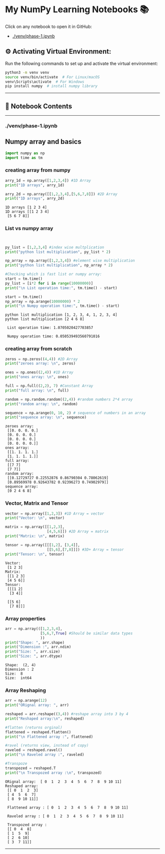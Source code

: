 # My NumPy Learning Notebooks 📚

Click on any notebook to open it in GitHub:

- [./venv/phase-1.ipynb](././venv/phase-1.ipynb)
## ⚙️ Activating Virtual Environment:

Run the following commands to set up and activate the virtual environment:

```sh
python3 -m venv venv
source venv/bin/activate  # For Linux/macOS
venv\Scripts\activate  # For Windows
pip install numpy  # install numpy library 
```


---

## 📖 Notebook Contents


---

### ./venv/phase-1.ipynb

## Numpy array and basics


```python
import numpy as np  
import time as tm                                     
```

### creating array from numpy

```python
arry_1d = np.array([1,2,3,4]) #1D Array
print("1D arrays", arry_1d)

arry_2d = np.array([[1,2,3,4],[5,6,7,8]]) #2D Array
print("1D arrays", arry_2d)

```

    1D arrays [1 2 3 4]
    1D arrays [[1 2 3 4]
     [5 6 7 8]]


### List vs numpy array

```python


py_list = [1,2,3,4] #index wise multplication
print("python list multiplication", py_list * 2)

np_array = np.array([1,2,3,4]) #element wise multiplication
print("python list multiplication", np_array * 2)

#Checking which is fast list or numpy array:
start = tm.time()
py_list = [i*2 for i in range(10000000)]
print("\n List operation time:", tm.time() - start)

start = tm.time()
np_array = np.arange(10000000) * 2
print("\n Numpy operation time:", tm.time() - start)
```

    python list multiplication [1, 2, 3, 4, 1, 2, 3, 4]
    python list multiplication [2 4 6 8]
    
     List operation time: 1.0705020427703857
    
     Numpy operation time: 0.050539493560791016


### creating array from scratch 

```python
zeros = np.zeros((4,4)) #2D Array
print("zeroes array: \n", zeros)

ones = np.ones((2,4)) #1D Array
print("ones array: \n", ones)

full = np.full((2,2), 7) #Constant Array
print("full array: \n", full)

random = np.random.random((2,4)) #random numbers 2*4 array
print("random array: \n", random)

sequence = np.arange(0, 10, 2) # sequence of numbers in an array
print("sequence array: \n", sequence)

```

    zeroes array: 
     [[0. 0. 0. 0.]
     [0. 0. 0. 0.]
     [0. 0. 0. 0.]
     [0. 0. 0. 0.]]
    ones array: 
     [[1. 1. 1. 1.]
     [1. 1. 1. 1.]]
    full array: 
     [[7 7]
     [7 7]]
    random array: 
     [[0.12729727 0.22552876 0.86790304 0.78062619]
     [0.89569978 0.92643782 0.92396273 0.74902979]]
    sequence array: 
     [0 2 4 6 8]


### Vector, Matrix and Tensor

```python
vector = np.array([1,2,3]) #1D Array = vector
print("Vector: \n", vector)

matrix = np.array([[1,2,3],
                   [4,5,6]]) #2D Array = matrix
print("Matrix: \n", matrix)

tensor = np.array([[[1,2], [3,4]],
                   [[5,6],[7,8]]]) #3D+ Array = tensor
print("Tensor: \n", tensor)
```

    Vector: 
     [1 2 3]
    Matrix: 
     [[1 2 3]
     [4 5 6]]
    Tensor: 
     [[[1 2]
      [3 4]]
    
     [[5 6]
      [7 8]]]


### Array properties

```python
arr = np.array(([1,2,3,4],
                [5,6,7,True] #Should be similar data types
                ))
print("Shape: ", arr.shape)
print("Dimension :", arr.ndim)
print("Size: ", arr.size)
print("Size: ", arr.dtype)
```

    Shape:  (2, 4)
    Dimension : 2
    Size:  8
    Size:  int64


### Array Reshaping

```python
arr = np.arange(12)
print("ORignal array: ", arr)

reshaped = arr.reshape((3,4)) #reshape array into 3 by 4
print("Reshaped array:\n", reshaped)

#flatten (returns orginal)
flattened = reshaped.flatten()
print("\n Flattened array :", flattened)

#ravel (returns view, instead of copy)
raveled = reshaped.ravel()
print("\n Raveled array :", raveled)

#Transpoze 
transpozed = reshaped.T
print("\n Transpozed array :\n", transpozed)
```

    ORignal array:  [ 0  1  2  3  4  5  6  7  8  9 10 11]
    Reshaped array:
     [[ 0  1  2  3]
     [ 4  5  6  7]
     [ 8  9 10 11]]
    
     Flattened array : [ 0  1  2  3  4  5  6  7  8  9 10 11]
    
     Raveled array : [ 0  1  2  3  4  5  6  7  8  9 10 11]
    
     Transpozed array :
     [[ 0  4  8]
     [ 1  5  9]
     [ 2  6 10]
     [ 3  7 11]]



---

